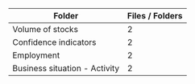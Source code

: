 | Folder                        |   Files / Folders |
|-------------------------------|-------------------|
| Volume of stocks              |                 2 |
| Confidence indicators         |                 2 |
| Employment                    |                 2 |
| Business situation - Activity |                 2 |